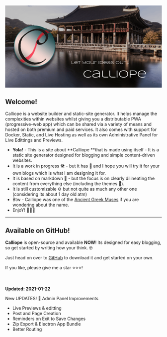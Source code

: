 ![/content/media/calliope.png](/content/media/calliope.png)

## Welcome!

Calliope is a website builder and static-site generator. It helps manage the complexities within websites whilst giving you a distributable PWA (progressive-web app) which can be shared via a variety of means and hosted on both premium and paid services. It also comes with support for Docker, Static, and Live Hosting as well as its own Administrative Panel for Live Edittings and Previews.

- **Yola!** - This is a site about **Calliope **that is made using itself - It is a static site generator designed for blogging and simple content-driven websites.
- It is a work in progress 🛠️ - but it has 💖 and I hope you will try it for your own blogs which is what I am designing it for.
- It is based on markdown :pencil: - but the focus is on clearly dilineating the content from everything else (including the themes 🦸).
- It is still customizable ⚙️ but not quite as much any other one (considering its about 1 day old atm)
- Btw - Calliope was one of the [Ancient Greek Muses](https://en.wikipedia.org/wiki/Calliope) if you are wondering about the name.
- EnjoY! 🌵🌵🌵

---
## Available on GitHub!
__Calliope__ is open-source and available __NOW__! Its designed for easy blogging, so get started by writing how your think. 🤓

Just head on over to [GitHub](https://github.com/ConflictingTheories/calliope) to download it and get started on your own. 

If you like, please give me a star ⭐⭐⭐!


<br/>

**Updated: 2021-01-22**


New UPDATES! :muscle: Admin Panel Improvements

- Live Previews & editting
- Post and Page Creation
- Reminders on Exit to Save Changes
- Zip Export & Electron App Bundle
- Better Routing